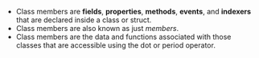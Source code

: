 - Class members are **fields**, **properties**, **methods**, **events**, and **indexers** that are declared inside a class or struct. 
- Class members are also known as just *members*. 
- Class members are the data and functions associated with those classes that are accessible using the dot or period operator.